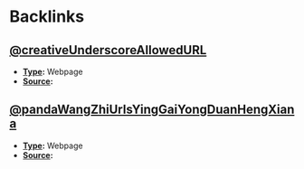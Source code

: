 
# Backlinks
## [@creativeUnderscoreAllowedURL](<@creativeUnderscoreAllowedURL.md>)
- **[Type](<Type.md>):** Webpage
- **[Source](<Source.md>):**

## [@pandaWangZhiUrlsYingGaiYongDuanHengXiana](<@pandaWangZhiUrlsYingGaiYongDuanHengXiana.md>)
- **[Type](<Type.md>):** Webpage
- **[Source](<Source.md>):**

